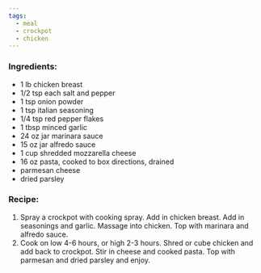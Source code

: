 ```yaml
---
tags:
  - meal
  - crockpot
  - chicken
---
```

### Ingredients:
- 1 lb chicken breast
- 1/2 tsp each salt and pepper
- 1 tsp onion powder
- 1 tsp italian seasoning
- 1/4 tsp red pepper flakes
- 1 tbsp minced garlic
- 24 oz jar marinara sauce
- 15 oz jar alfredo sauce
- 1 cup shredded mozzarella cheese
- 16 oz pasta, cooked to box directions, drained 
- parmesan cheese
- dried parsley

### Recipe:
1. Spray a crockpot with cooking spray. Add in chicken breast. Add in seasonings and garlic. Massage into chicken. Top with marinara and alfredo sauce.
2. Cook on low 4-6 hours, or high 2-3 hours. Shred or cube chicken and add back to crockpot. Stir in cheese and cooked pasta. Top with parmesan and dried parsley and enjoy. 